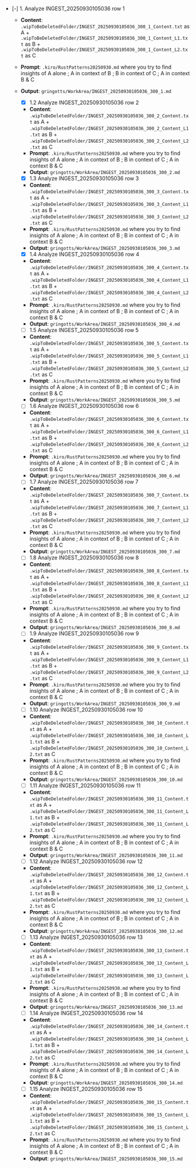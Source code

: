 - [-] 1. Analyze INGEST_20250930105036 row 1
  - **Content**: `.wipToBeDeletedFolder/INGEST_20250930105036_300_1_Content.txt` as A + `.wipToBeDeletedFolder/INGEST_20250930105036_300_1_Content_L1.txt` as B + `.wipToBeDeletedFolder/INGEST_20250930105036_300_1_Content_L2.txt` as C
  - **Prompt**: `.kiro/RustPatterns20250930.md` where you try to find insights of A alone ; A in context of B ; B in context of C ; A in context B & C
  - **Output**: `gringotts/WorkArea/INGEST_20250930105036_300_1.md`

    - [x] 1.2 Analyze INGEST_20250930105036 row 2
    - **Content**: `.wipToBeDeletedFolder/INGEST_20250930105036_300_2_Content.txt` as A + `.wipToBeDeletedFolder/INGEST_20250930105036_300_2_Content_L1.txt` as B + `.wipToBeDeletedFolder/INGEST_20250930105036_300_2_Content_L2.txt` as C
    - **Prompt**: `.kiro/RustPatterns20250930.md` where you try to find insights of A alone ; A in context of B ; B in context of C ; A in context B & C
    - **Output**: `gringotts/WorkArea/INGEST_20250930105036_300_2.md`

    - [x] 1.3 Analyze INGEST_20250930105036 row 3
    - **Content**: `.wipToBeDeletedFolder/INGEST_20250930105036_300_3_Content.txt` as A + `.wipToBeDeletedFolder/INGEST_20250930105036_300_3_Content_L1.txt` as B + `.wipToBeDeletedFolder/INGEST_20250930105036_300_3_Content_L2.txt` as C
    - **Prompt**: `.kiro/RustPatterns20250930.md` where you try to find insights of A alone ; A in context of B ; B in context of C ; A in context B & C
    - **Output**: `gringotts/WorkArea/INGEST_20250930105036_300_3.md`

    - [x] 1.4 Analyze INGEST_20250930105036 row 4
    - **Content**: `.wipToBeDeletedFolder/INGEST_20250930105036_300_4_Content.txt` as A + `.wipToBeDeletedFolder/INGEST_20250930105036_300_4_Content_L1.txt` as B + `.wipToBeDeletedFolder/INGEST_20250930105036_300_4_Content_L2.txt` as C
    - **Prompt**: `.kiro/RustPatterns20250930.md` where you try to find insights of A alone ; A in context of B ; B in context of C ; A in context B & C
    - **Output**: `gringotts/WorkArea/INGEST_20250930105036_300_4.md`

    - [ ] 1.5 Analyze INGEST_20250930105036 row 5
    - **Content**: `.wipToBeDeletedFolder/INGEST_20250930105036_300_5_Content.txt` as A + `.wipToBeDeletedFolder/INGEST_20250930105036_300_5_Content_L1.txt` as B + `.wipToBeDeletedFolder/INGEST_20250930105036_300_5_Content_L2.txt` as C
    - **Prompt**: `.kiro/RustPatterns20250930.md` where you try to find insights of A alone ; A in context of B ; B in context of C ; A in context B & C
    - **Output**: `gringotts/WorkArea/INGEST_20250930105036_300_5.md`

    - [ ] 1.6 Analyze INGEST_20250930105036 row 6
    - **Content**: `.wipToBeDeletedFolder/INGEST_20250930105036_300_6_Content.txt` as A + `.wipToBeDeletedFolder/INGEST_20250930105036_300_6_Content_L1.txt` as B + `.wipToBeDeletedFolder/INGEST_20250930105036_300_6_Content_L2.txt` as C
    - **Prompt**: `.kiro/RustPatterns20250930.md` where you try to find insights of A alone ; A in context of B ; B in context of C ; A in context B & C
    - **Output**: `gringotts/WorkArea/INGEST_20250930105036_300_6.md`

    - [ ] 1.7 Analyze INGEST_20250930105036 row 7
    - **Content**: `.wipToBeDeletedFolder/INGEST_20250930105036_300_7_Content.txt` as A + `.wipToBeDeletedFolder/INGEST_20250930105036_300_7_Content_L1.txt` as B + `.wipToBeDeletedFolder/INGEST_20250930105036_300_7_Content_L2.txt` as C
    - **Prompt**: `.kiro/RustPatterns20250930.md` where you try to find insights of A alone ; A in context of B ; B in context of C ; A in context B & C
    - **Output**: `gringotts/WorkArea/INGEST_20250930105036_300_7.md`

    - [ ] 1.8 Analyze INGEST_20250930105036 row 8
    - **Content**: `.wipToBeDeletedFolder/INGEST_20250930105036_300_8_Content.txt` as A + `.wipToBeDeletedFolder/INGEST_20250930105036_300_8_Content_L1.txt` as B + `.wipToBeDeletedFolder/INGEST_20250930105036_300_8_Content_L2.txt` as C
    - **Prompt**: `.kiro/RustPatterns20250930.md` where you try to find insights of A alone ; A in context of B ; B in context of C ; A in context B & C
    - **Output**: `gringotts/WorkArea/INGEST_20250930105036_300_8.md`

    - [ ] 1.9 Analyze INGEST_20250930105036 row 9
    - **Content**: `.wipToBeDeletedFolder/INGEST_20250930105036_300_9_Content.txt` as A + `.wipToBeDeletedFolder/INGEST_20250930105036_300_9_Content_L1.txt` as B + `.wipToBeDeletedFolder/INGEST_20250930105036_300_9_Content_L2.txt` as C
    - **Prompt**: `.kiro/RustPatterns20250930.md` where you try to find insights of A alone ; A in context of B ; B in context of C ; A in context B & C
    - **Output**: `gringotts/WorkArea/INGEST_20250930105036_300_9.md`

    - [ ] 1.10 Analyze INGEST_20250930105036 row 10
    - **Content**: `.wipToBeDeletedFolder/INGEST_20250930105036_300_10_Content.txt` as A + `.wipToBeDeletedFolder/INGEST_20250930105036_300_10_Content_L1.txt` as B + `.wipToBeDeletedFolder/INGEST_20250930105036_300_10_Content_L2.txt` as C
    - **Prompt**: `.kiro/RustPatterns20250930.md` where you try to find insights of A alone ; A in context of B ; B in context of C ; A in context B & C
    - **Output**: `gringotts/WorkArea/INGEST_20250930105036_300_10.md`

    - [ ] 1.11 Analyze INGEST_20250930105036 row 11
    - **Content**: `.wipToBeDeletedFolder/INGEST_20250930105036_300_11_Content.txt` as A + `.wipToBeDeletedFolder/INGEST_20250930105036_300_11_Content_L1.txt` as B + `.wipToBeDeletedFolder/INGEST_20250930105036_300_11_Content_L2.txt` as C
    - **Prompt**: `.kiro/RustPatterns20250930.md` where you try to find insights of A alone ; A in context of B ; B in context of C ; A in context B & C
    - **Output**: `gringotts/WorkArea/INGEST_20250930105036_300_11.md`

    - [ ] 1.12 Analyze INGEST_20250930105036 row 12
    - **Content**: `.wipToBeDeletedFolder/INGEST_20250930105036_300_12_Content.txt` as A + `.wipToBeDeletedFolder/INGEST_20250930105036_300_12_Content_L1.txt` as B + `.wipToBeDeletedFolder/INGEST_20250930105036_300_12_Content_L2.txt` as C
    - **Prompt**: `.kiro/RustPatterns20250930.md` where you try to find insights of A alone ; A in context of B ; B in context of C ; A in context B & C
    - **Output**: `gringotts/WorkArea/INGEST_20250930105036_300_12.md`

    - [ ] 1.13 Analyze INGEST_20250930105036 row 13
    - **Content**: `.wipToBeDeletedFolder/INGEST_20250930105036_300_13_Content.txt` as A + `.wipToBeDeletedFolder/INGEST_20250930105036_300_13_Content_L1.txt` as B + `.wipToBeDeletedFolder/INGEST_20250930105036_300_13_Content_L2.txt` as C
    - **Prompt**: `.kiro/RustPatterns20250930.md` where you try to find insights of A alone ; A in context of B ; B in context of C ; A in context B & C
    - **Output**: `gringotts/WorkArea/INGEST_20250930105036_300_13.md`

    - [ ] 1.14 Analyze INGEST_20250930105036 row 14
    - **Content**: `.wipToBeDeletedFolder/INGEST_20250930105036_300_14_Content.txt` as A + `.wipToBeDeletedFolder/INGEST_20250930105036_300_14_Content_L1.txt` as B + `.wipToBeDeletedFolder/INGEST_20250930105036_300_14_Content_L2.txt` as C
    - **Prompt**: `.kiro/RustPatterns20250930.md` where you try to find insights of A alone ; A in context of B ; B in context of C ; A in context B & C
    - **Output**: `gringotts/WorkArea/INGEST_20250930105036_300_14.md`

    - [ ] 1.15 Analyze INGEST_20250930105036 row 15
    - **Content**: `.wipToBeDeletedFolder/INGEST_20250930105036_300_15_Content.txt` as A + `.wipToBeDeletedFolder/INGEST_20250930105036_300_15_Content_L1.txt` as B + `.wipToBeDeletedFolder/INGEST_20250930105036_300_15_Content_L2.txt` as C
    - **Prompt**: `.kiro/RustPatterns20250930.md` where you try to find insights of A alone ; A in context of B ; B in context of C ; A in context B & C
    - **Output**: `gringotts/WorkArea/INGEST_20250930105036_300_15.md`
